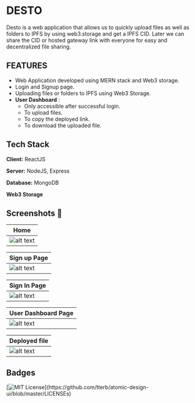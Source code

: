 
# DESTO

Desto is a web application that allows us to quickly upload files as well as folders to IPFS by using web3.storage and get a IPFS CID. Later we can share the CID or hosted gateway link with everyone for easy and decentralized file sharing.



## FEATURES

 - Web Application developed using MERN stack and Web3 storage.
 - Login and Signup page.
 - Uploading files or folders to IPFS using Web3 Storage.
 - **User Dashboard** : 
    - Only accessible after successful login.
    - To upload files.
    - To copy the deployed link.
    - To download the uploaded file.
     
## Tech Stack

**Client:** ReactJS

**Server:** NodeJS, Express

**Database:** MongoDB

**Web3 Storage**


## Screenshots  📸



[Home Page]: https://user-images.githubusercontent.com/65064180/170383925-298f1dea-6330-4217-a09c-5fdbf7d58ca7.png

[Signup Page]:https://user-images.githubusercontent.com/65064180/170383934-158151b6-0751-43ed-accf-749e0614c7f1.png

[Login Page]: https://user-images.githubusercontent.com/65064180/170383936-dc28fbf5-2c1e-4ef6-92cc-976a3c84e4d9.png

[User Dashboard Page]:https://user-images.githubusercontent.com/65064180/170383939-d69942a7-3128-49f1-92e8-31b0953f9cc7.png

[Deployed file]: https://user-images.githubusercontent.com/65064180/170383940-1ae58aa0-1132-411f-a38a-717d038b8fd7.png

|    Home       |    
| ------------- | 
|![alt text][Home Page]  |

|    Sign up Page   |    
| ------------- | 
|![alt text][Signup Page]  | 


|    Sign In Page    |    
| ------------- |
|![alt text][Login Page]  | 

|    User Dashboard Page  |    
| ------------- | 
|![alt text][User Dashboard Page]  | 


|    Deployed file    |    
| ------------- |
|![alt text][Deployed file]  | 

## Badges

[![MIT License](https://img.shields.io/apm/l/atomic-design-ui.svg?)](https://github.com/tterb/atomic-design-ui/blob/master/LICENSEs)
